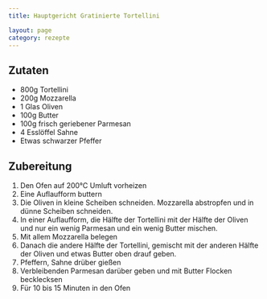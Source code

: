 ```yaml
---
title: Hauptgericht Gratinierte Tortellini

layout: page
category: rezepte
---
```


Zutaten
-------
- 800g Tortellini
- 200g Mozzarella
- 1 Glas Oliven
- 100g Butter
- 100g frisch geriebener Parmesan
- 4 Esslöffel Sahne
- Etwas schwarzer Pfeffer

Zubereitung
-----------
1. Den Ofen auf 200°C Umluft vorheizen
2. Eine Auflaufform buttern
3. Die Oliven in kleine Scheiben schneiden. Mozzarella abstropfen und in dünne Scheiben schneiden.
4. In einer Auflaufform, die Hälfte der Tortellini mit der Hälfte der Oliven und nur ein wenig Parmesan und ein wenig Butter mischen.
5. Mit allem Mozzarella belegen
6. Danach die andere Hälfte der Tortellini, gemischt mit der anderen Hälfte der Oliven und etwas Butter oben drauf geben.
7. Pfeffern, Sahne drüber gießen
8. Verbleibenden Parmesan darüber geben und mit Butter Flocken becklecksen
9. Für 10 bis 15 Minuten in den Ofen
